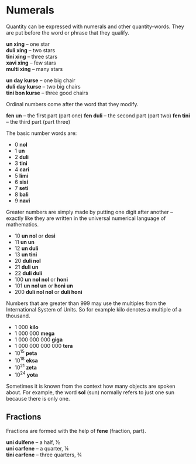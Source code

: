 # Numerals

Quantity can be expressed with numerals and other quantity-words.
They are put before the word or phrase that they qualify.

**un xing**
– one star  
**duli xing**
– two stars  
**tini xing**
– three stars  
**xavi xing**
– few stars  
**multi xing**
– many stars

**un day kurse**
– one big chair  
**duli day kurse**
– two big chairs  
**tini bon kurse**
– three good chairs

Ordinal numbers come after the word that they modify.

**fen un**
– the first part (part one)
**fen duli**
– the second part (part two)
**fen tini**
– the third part (part three)

The basic number words are:

- 0 **nol**
- 1 **un**
- 2 **duli**
- 3 **tini**
- 4 **cari**
- 5 **limi**
- 6 **sisi**
- 7 **seti**
- 8 **bali**
- 9 **navi**

Greater numbers are simply made by putting one digit after another –
exactly like they are written in the universal numerical language of mathematics.

- 10 **un nol** or **desi**
- 11 **un un**
- 12 **un duli**
- 13 **un tini**
- 20 **duli nol**
- 21 **duli un**
- 22 **duli duli**
- 100 **un nol nol** or **honi**
- 101 **un nol un** or **honi un**
- 200 **duli nol nol** or **duli honi**

Numbers that are greater than 999 may use the multiples from the International System of Units.
So for example kilo denotes a multiple of a thousand.

- 1 000 **kilo**
- 1 000 000 **mega**
- 1 000 000 000 **giga**
- 1 000 000 000 000 **tera**
- 10<sup>15</sup> **peta**
- 10<sup>18</sup> **eksa**
- 10<sup>21</sup> **zeta**
- 10<sup>24</sup> **yota**
    
Sometimes it is known from the context how many objects are spoken about.
For example, the word **sol** (sun) normally refers to just one sun because there is only one.


## Fractions

Fractions are formed with the help of
**fene**
(fraction, part).

**uni dulfene**
– a half, ½  
**uni carfene**
– a quarter, ¼  
**tini carfene**
– three quarters, ¾

